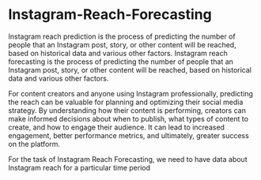 # Instagram-Reach-Forecasting
Instagram reach prediction is the process of predicting the number of people that an Instagram post, story, or other content will be reached, based on historical data and various other factors.
Instagram reach forecasting is the process of predicting the number of people that an Instagram post, story, or other content will be reached, based on historical data and various other factors.

For content creators and anyone using Instagram professionally, predicting the reach can be valuable for planning and optimizing their social media strategy. By understanding how their content is performing, creators can make informed decisions about when to publish, what types of content to create, and how to engage their audience. It can lead to increased engagement, better performance metrics, and ultimately, greater success on the platform.

For the task of Instagram Reach Forecasting, we need to have data about Instagram reach for a particular time period
